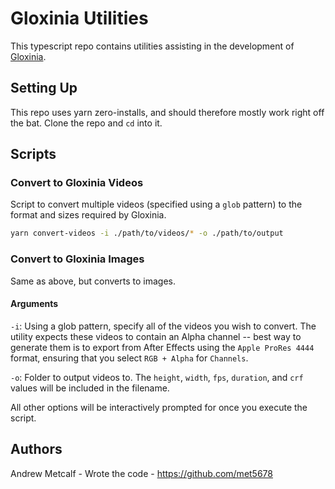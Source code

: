 # Gloxinia Utilities

This typescript repo contains utilities assisting in the development of [Gloxinia](https://github.com/roo-makes/gloxinia-v4/).

## Setting Up

This repo uses yarn zero-installs, and should therefore mostly work right off the bat. Clone the repo and `cd` into it.

## Scripts

### Convert to Gloxinia Videos

Script to convert multiple videos (specified using a `glob` pattern) to the format and sizes required by Gloxinia.

```bash
yarn convert-videos -i ./path/to/videos/* -o ./path/to/output
```

### Convert to Gloxinia Images

Same as above, but converts to images.

#### Arguments

`-i`: Using a glob pattern, specify all of the videos you wish to convert. The utility expects these videos to contain an Alpha channel -- best way to generate them is to export from After Effects using the `Apple ProRes 4444` format, ensuring that you select `RGB + Alpha` for `Channels`.

`-o`: Folder to output videos to. The `height`, `width`, `fps`, `duration`, and `crf` values will be included in the filename.

All other options will be interactively prompted for once you execute the script.

## Authors

Andrew Metcalf - Wrote the code - https://github.com/met5678

